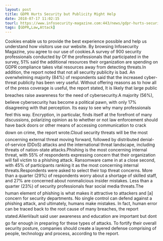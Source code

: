 ```yaml
---
layout: post
title: GDPR Hurts Security but Publicity Might Help
date: 2018-07-17 11:02:15
tourl: https://www.infosecurity-magazine.com:443/news/gdpr-hurts-security-but-publicity/
tags: [GDPR,Law,Attack]
---
```

Cookies enable us to provide the best experience possible and help us understand how visitors use our website. By browsing Infosecurity Magazine, you agree to our use of cookies.A survey of 900 security professionals conducted by Of the professionals that participated in the survey, 51% said the additional resources their organization are spending on GDPR compliance takes vital resources away from detecting threats.In addition, the report noted that not all security publicity is bad. An overwhelming majority (84%) of respondents said that the increased cyber-threat publicity has been very useful. Without offering reasons as to how all of the press coverage is useful, the report stated, It is likely that large public breaches raise awareness for the need of cybersecurity.A majority (56%), believe cybersecurity has become a political pawn, with only 17% disagreeing with that perception. Its easy to see why many professionals feel this way. Encryption, in particular, finds itself at the forefront of many discussions, polarizing opinion as to whether or not law enforcement should have back doors or other means of accessing communication to crack down on crime, the report wrote.Cloud security threats will be the most concerning external threat moving forward, followed by distributed denial-of-service (DDoS) attacks and the international threat landscape, including threats of nation-state attacks.Phishing is the most concerning internal threat, with 55% of respondents expressing concern that their organization will fall victim to a phishing attack. Ransomware came in at a close second, with 45% of participants ranking it as the most concerning internal threats.Respondents were asked to select their top threat concerns. More than a quarter (29%) of respondents worry about a shortage of skilled staff, and 27% are concerned about nonmalicious insider mistakes. Less than a quarter (23%) of security professionals fear social media threats.The human element of phishing is what makes it attractive to attackers and [a] concern for security departments. No single control can defend against a phishing attack, and ultimately, humans make mistakes. In fact, human error can be traced back to the root cause of many breaches, the report stated.AlienVault said user awareness and education are important but dont go far enough in preparing for these types of attacks. To fortify their overall security posture, companies should create a layered defense comprising of people, technology and process, according to the report.